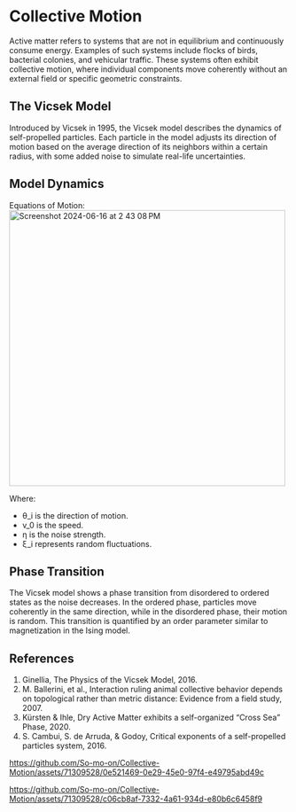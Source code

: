 # Collective Motion
Active matter refers to systems that are not in equilibrium and continuously consume energy. Examples of such systems include flocks of birds,
bacterial colonies, and vehicular traffic. These systems often exhibit collective motion, 
where individual components move coherently without an external field or specific geometric constraints.
## The Vicsek Model
Introduced by Vicsek in 1995, the Vicsek model describes the dynamics of self-propelled particles. 
Each particle in the model adjusts its direction of motion based on the average direction of its neighbors within a certain radius, 
with some added noise to simulate real-life uncertainties.
## Model Dynamics
Equations of Motion:
\
<img width="498" alt="Screenshot 2024-06-16 at 2 43 08 PM" src="https://github.com/So-mo-on/Collective-Motion/assets/71309528/c070d3e5-282d-4449-b553-8a8a600be1d6">

Where:
- θ_i is the direction of motion.
- v_0 is the speed.
- η is the noise strength.
- ξ_i represents random fluctuations.

## Phase Transition
The Vicsek model shows a phase transition from disordered to ordered states as the noise decreases.
In the ordered phase, particles move coherently in the same direction, while in the disordered phase,
their motion is random. This transition is quantified by an order parameter similar to magnetization in the Ising model.

## References
1. Ginellia, The Physics of the Vicsek Model, 2016.
2. M. Ballerini, et al., Interaction ruling animal collective behavior depends on topological rather than metric distance: Evidence from a field study, 2007.
3. Kürsten & Ihle, Dry Active Matter exhibits a self-organized “Cross Sea” Phase, 2020.
4. S. Cambui, S. de Arruda, & Godoy, Critical exponents of a self-propelled particles system, 2016.




https://github.com/So-mo-on/Collective-Motion/assets/71309528/0e521469-0e29-45e0-97f4-e49795abd49c





https://github.com/So-mo-on/Collective-Motion/assets/71309528/c06cb8af-7332-4a61-934d-e80b6c6458f9





